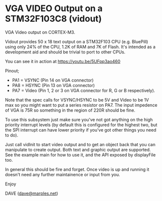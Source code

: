 VGA VIDEO Output on a STM32F103C8 (vidout)
==========================================

VGA Video output on CORTEX-M3.  

Vidout provides 50 x 18 text output on a STM32F103 CPU (e.g. BluePill) 
using only 24% of the CPU, 1.2K of RAM and 7K of Flash. It's intended 
as a development aid and should be trivial to port to other CPUs. 

You can see it in action at https://youtu.be/5UFpp3ao460

Pinout;
* PA1 = VSYNC (Pin 14 on VGA connector)
* PA8 = HSYNC (Pin 13 on VGA connector)
* PA7 = Video (Pin 1, 2 or 3 on VGA connector for R, G or B respectively).

Note that the spec calls for VSYNC/HSYNC to be 5V and Video to be 1V max so 
you might want to put a series resistor on PA7. The input impedence of VGA 
is 75R so something in the region of 220R should be fine.

To use this subsystem just make sure you've not got anything on the high priority
interrupt levels (by default this is configured for the highest two, but the SPI
interrupt can have lower priority if you've got other things you need to do).

Just call vidInit to start video output and to get an object back that you can manipulate
to create output.  Both text and graphic output are supported. See the example main
for how to use it, and the API exposed by displayFile too.

In general this should be fire and forget. Once video is up and running it doesn't
need any further maintainence or input from you.

Enjoy

DAVE (dave@marples.net)
